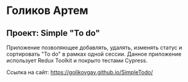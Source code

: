 # Голиков Артем

## Проект: Simple "To do"

Приложение позволяющее добавлять, удалять, изменять статус и сортировать "To do" в рамках одной сессии. Данное приложение использует Redux Toolkit и покрыто тестами Cypress.

Ссылка на сайт: https://golikovgav.github.io/SimpleTodo/
